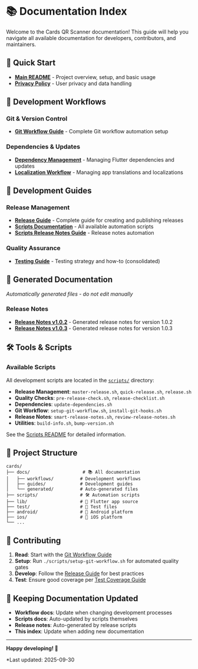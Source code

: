 # 📚 Documentation Index

Welcome to the Cards QR Scanner documentation! This guide will help you navigate all available documentation for developers, contributors, and maintainers.

## 🚀 Quick Start

- **[Main README](../README.md)** - Project overview, setup, and basic usage
- **[Privacy Policy](../PRIVACY_POLICY.md)** - User privacy and data handling

## 🔧 Development Workflows

### Git & Version Control
- **[Git Workflow Guide](workflows/GIT_WORKFLOW.md)** - Complete Git workflow automation setup

### Dependencies & Updates
- **[Dependency Management](workflows/DEPENDENCY_MANAGEMENT.md)** - Managing Flutter dependencies and updates
- **[Localization Workflow](workflows/LOCALIZATION_WORKFLOW.md)** - Managing app translations and localizations

## 📖 Development Guides

### Release Management
- **[Release Guide](guides/RELEASE.md)** - Complete guide for creating and publishing releases
- **[Scripts Documentation](../scripts/README.md)** - All available automation scripts
- **[Scripts Release Notes Guide](../scripts/RELEASE_NOTES_GUIDE.md)** - Release notes automation

### Quality Assurance
- **[Testing Guide](guides/TESTING.md)** - Testing strategy and how-to (consolidated)

## 🤖 Generated Documentation

*Automatically generated files - do not edit manually*

### Release Notes
- **[Release Notes v1.0.2](archive/release-notes/smart-release-notes-v1.0.2.md)** - Generated release notes for version 1.0.2
- **[Release Notes v1.0.3](archive/release-notes/smart-release-notes-v1.0.3.md)** - Generated release notes for version 1.0.3

## 🛠️ Tools & Scripts

### Available Scripts
All development scripts are located in the [`scripts/`](../scripts/) directory:

- **Release Management**: `master-release.sh`, `quick-release.sh`, `release.sh`
- **Quality Checks**: `pre-release-check.sh`, `release-checklist.sh`
- **Dependencies**: `update-dependencies.sh`
- **Git Workflow**: `setup-git-workflow.sh`, `install-git-hooks.sh`
- **Release Notes**: `smart-release-notes.sh`, `review-release-notes.sh`
- **Utilities**: `build-info.sh`, `bump-version.sh`

See the [Scripts README](../scripts/README.md) for detailed information.

## 📱 Project Structure

```
cards/
├── docs/                    # 📚 All documentation
│   ├── workflows/          # Development workflows
│   ├── guides/             # Development guides
│   └── generated/          # Auto-generated files
├── scripts/                # 🛠️ Automation scripts
├── lib/                    # 📱 Flutter app source
├── test/                   # 🧪 Test files
├── android/                # 🤖 Android platform
├── ios/                    # 🍎 iOS platform
└── ...
```

## 🤝 Contributing

1. **Read**: Start with the [Git Workflow Guide](workflows/GIT_WORKFLOW.md)
2. **Setup**: Run `./scripts/setup-git-workflow.sh` for automated quality gates
3. **Develop**: Follow the [Release Guide](guides/RELEASE.md) for best practices
4. **Test**: Ensure good coverage per [Test Coverage Guide](guides/TEST_COVERAGE.md)

## 🔄 Keeping Documentation Updated

- **Workflow docs**: Update when changing development processes
- **Scripts docs**: Auto-updated by scripts themselves
- **Release notes**: Auto-generated by release scripts
- **This index**: Update when adding new documentation

---

**Happy developing! 🎉**

*Last updated: 2025-09-30
